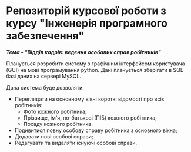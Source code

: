 # Репозиторій курсової роботи з курсу "Інженерія програмного забезпечення"

***Тема - "Відділ кадрів: ведення особових справ робітників"***

Планується розробити систему з графічним інтерфейсом користувача (GUI) на мові програмування python.
Дані планується зберігати в SQL базі даних на сервері MySQL.

Дана система буде дозволяти:
- Переглядати на основному вікні короткі відомості про всіх робітників:
  - Фото кожного робітника;
  - Прізвище, ім'я, по-батькові (ПІБ) кожного робітника;
  - Посаду кожного робітника.
- Подивитися повну особову справу робітника з основного вікна;
- Додавати нові особові справи;
- Редагувати та видаляти існуючі особові справи.
